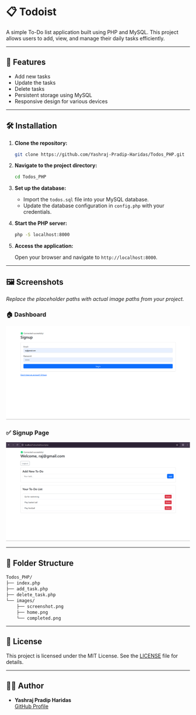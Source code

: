 # 📋 Todoist

A simple To-Do list application built using PHP and MySQL. This project allows users to add, view, and manage their daily tasks efficiently.

---

## 🚀 Features

- Add new tasks
- Update the tasks
- Delete tasks
- Persistent storage using MySQL
- Responsive design for various devices

---

## 🛠️ Installation

1. **Clone the repository:**

   ```bash
   git clone https://github.com/Yashraj-Pradip-Haridas/Todos_PHP.git
   ```

2. **Navigate to the project directory:**

   ```bash
   cd Todos_PHP
   ```

3. **Set up the database:**

   - Import the `todos.sql` file into your MySQL database.
   - Update the database configuration in `config.php` with your credentials.

4. **Start the PHP server:**

   ```bash
   php -S localhost:8000
   ```

5. **Access the application:**

   Open your browser and navigate to `http://localhost:8000`.

---

## 🖼️ Screenshots

_Replace the placeholder paths with actual image paths from your project._

### 🏠 Dashboard

![Signup Page](images/Singup.png)

### ✅ Signup Page

![Dashboard](images/Dashboard.png)

---

## 📂 Folder Structure

```
Todos_PHP/
├── index.php
├── add_task.php
├── delete_task.php
└── images/
    ├── screenshot.png
    ├── home.png
    └── completed.png
```

---

## 📄 License

This project is licensed under the MIT License. See the [LICENSE](LICENSE) file for details.

---

## 🙋‍♂️ Author

- **Yashraj Pradip Haridas**  
  [GitHub Profile](https://github.com/Yashraj-Pradip-Haridas)
